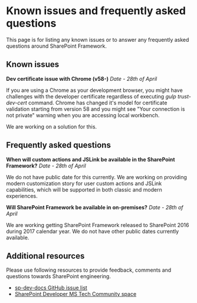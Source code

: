 # Known issues and frequently asked questions

This page is for listing any known issues or to answer any frequently asked questions around SharePoint Framework. 

## Known issues

**Dev certificate issue with Chrome (v58-)**
*Date - 28th of April*

If you are using a Chrome as your development browser, you might have challenges with the developer certificate regardless of executing *gulp trust-dev-cert* command. Chrome has changed it's model for certificate validation starting from version 58 and you might see "Your connection is not private" warning when you are accessing local workbench.

We are working on a solution for this. 

## Frequently asked questions

**When will custom actions and JSLink be available in the SharePoint Framework?**
*Date - 28th of April*

We do not have public date for this currently. We are working on providing modern customization story for user custom actions and JSLink capabilities, which will be supported in both classic and modern experiences. 

**Will SharePoint Framework be available in on-premises?**
*Date - 28th of April*

We are working getting SharePoint Framework released to SharePoint 2016 during 2017 calendar year. We do not have other public dates currently available. 

## Additional resources
Please use following resources to provide feedback, comments and questions towards SharePoint engineering. 

* [sp-dev-docs GitHub issue list](https://github.com/SharePoint/sp-dev-docs/issues)
* [SharePoint Developer MS Tech Community space](https://aka.ms/sppnp-community)
